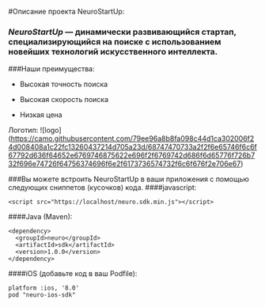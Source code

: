 #Описание проекта NeuroStartUp:

### *NeuroStartUp* — динамически развивающийся стартап, специализирующийся на поиске с использованием новейших технологий искусственного интеллекта. 
###Наши преимущества:

* Высокая точность поиска

* Высокая скорость поиска

* Низкая цена

Логотип:
![logo]
(https://camo.githubusercontent.com/79ee96a8b8fa098c44d1ca302006f24d008408a1c22fc13260437214d705a23d/68747470733a2f2f6e65746f6c6f67792d636f64652e6769746875622e696f2f6769742d686f6d65776f726b732f696e74726f64756374696f6e2f6173736574732f6c6f676f2e706e67)


###Вы можете встроить NeuroStartUp в ваши приложения с помощью следующих сниппетов (кусочков) кода.
####javascript:
```<html>
<script src="https://localhost/neuro.sdk.min.js"></script>
```

####Java (Maven):

```<html>
<dependency>
  <groupId>neuro</groupId>
  <artifactId>sdk</artifactId>   
  <version>1.0.0</version>
</dependency>
```

####iOS (добавьте код в ваш Podfile):

    platform :ios, '8.0'
    pod "neuro-ios-sdk"
